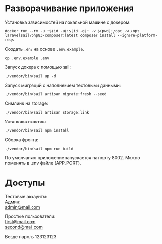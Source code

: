 # Разворачивание приложения

Установка зависимостей на локальной машине с докером:
```shell  
docker run --rm -u "$(id -u):$(id -g)" -v $(pwd):/opt -w /opt laravelsail/php83-composer:latest composer install --ignore-platform-reqs  
```  

Создать `.env` на основе `.env.example`.
```shell
cp .env.example .env
```

Запуск докера с помощью sail:
```shell  
./vendor/bin/sail up -d
```  

Запуск миграций с наполнением тестовыми данными:
```shell  
./vendor/bin/sail artisan migrate:fresh --seed
```  

Симлинк на storage:
```shell  
./vendor/bin/sail artisan storage:link
```

Установка пакетов:
```shell  
./vendor/bin/sail npm install
```

Сборка фронта:
```shell  
./vendor/bin/sail npm run build
```

По умолчанию приложение запускается на порту 8002. Можно поменять в .env файле (APP_PORT).

# Доступы

Тестовые аккаунты:  
Админ:  
admin@mail.com

Простые пользователи:  
first@mail.com  
second@mail.com

Везде пароль 123123123
